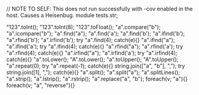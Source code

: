 // NOTE TO SELF: This does not run successfully with -cov enabled in the host.  Causes a Heisenbug.
module tests.str;

"123".toInt();
"123".toInt(8);
"123".toFloat();
"a".compare("b");
"a".icompare("b");
"a".find("a");
"a".find('a');
"a".find('b');
"a".ifind('b');
"a".rfind('b');
"a".irfind('b');
try "a".find(4); catch(e){}
"a".ifind("a");
"a".ifind('a');
try "a".ifind(4); catch(e){}
"a".rfind("a");
"a".rfind('a');
try "a".rfind(4); catch(e){}
"a".irfind("a");
"a".irfind('a');
try "a".irfind(4); catch(e){}
"a".toLower();
"A".toLower();
"a".toUpper();
"A".toUpper();
"a".repeat(0);
try "a".repeat(-1); catch(e){}
string.join(["a", "b"], ",");
try string.join([1], ","); catch(e){}
"a".split();
"a".split("a");
"a".splitLines();
"a".strip();
"a".lstrip();
"a".rstrip();
"a".replace("a", "b");
foreach(v; "a"){}
foreach(v; "a", "reverse"){}
